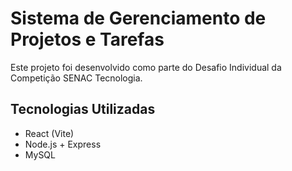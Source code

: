 # Sistema de Gerenciamento de Projetos e Tarefas

Este projeto foi desenvolvido como parte do Desafio Individual da Competição SENAC Tecnologia.

## Tecnologias Utilizadas
- React (Vite)
- Node.js + Express
- MySQL
